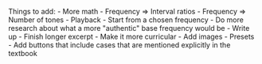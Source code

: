 Things to add:
    - More math
        - Frequency => Interval ratios
        - Frequency => Number of tones
    - Playback
        - Start from a chosen frequency
        - Do more research about what a more "authentic" base frequency would be
    - Write up
        - Finish longer excerpt
        - Make it more curricular
        - Add images
    - Presets
        - Add buttons that include cases that are mentioned explicitly in the textbook

